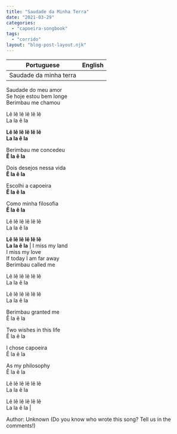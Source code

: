 ```yaml
---
title: "Saudade da Minha Terra"
date: "2021-03-29"
categories: 
  - "capoeira-songbook"
tags: 
  - "corrido"
layout: "blog-post-layout.njk"
---
```


| Portuguese | English |
| --- | --- |
| Saudade da minha terra  
Saudade do meu amor  
Se hoje estou bem longe  
Berimbau me chamou  
  
Lê lê lê lê lê lê  
La la ê la  
  
**Lê lê lê lê lê lê  
La la ê la**  
  
Berimbau me concedeu  
**Ê la ê la**  
  
Dois desejos nessa vida  
**Ê la ê la**  
  
Escolhi a capoeira  
**Ê la ê la**  
  
Como minha filosofia  
**Ê la ê la**  
  
Lê lê lê lê lê lê  
La la ê la  
  
**Lê lê lê lê lê lê  
La la ê la** | I miss my land  
I miss my love  
If today I am far away  
Berimbau called me  
  
Lê lê lê lê lê lê  
La la ê la  
  
Lê lê lê lê lê lê  
La la ê la  
  
Berimbau granted me  
Ê la ê la  
  
Two wishes in this life  
Ê la ê la  
  
I chose capoeira  
Ê la ê la  
  
As my philosophy  
Ê la ê la  
  
Lê lê lê lê lê lê  
La la ê la  
  
Lê lê lê lê lê lê  
La la ê la |

<figcaption>

Author: Unknown (Do you know who wrote this song? Tell us in the comments!)

</figcaption>
